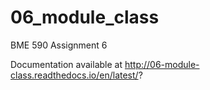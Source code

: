 # 06_module_class
BME 590 Assignment 6

Documentation available at http://06-module-class.readthedocs.io/en/latest/?
